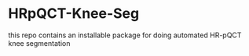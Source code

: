 # HRpQCT-Knee-Seg
this repo contains an installable package for doing automated HR-pQCT knee segmentation
